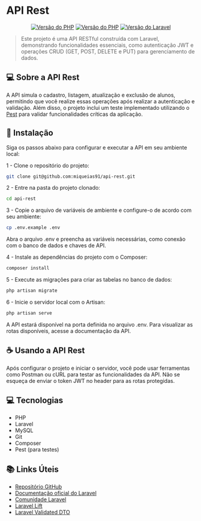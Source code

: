 # API Rest

<p align="center">
  <a href="http://localhost:8000/api/documentation"><img src="https://img.shields.io/badge/Documentação-304562?style=for-the-badge&logoColor=white&logo=GitBook" alt="Versão do PHP"></a>
  <a href="https://www.php.net/releases/8.3/pt_BR.php"><img src="https://img.shields.io/badge/php-8.3-df9049?style=for-the-badge" alt="Versão do PHP"></a>
  <a href="https://laravel.com/docs/11.x/releases"><img src="https://img.shields.io/badge/laravel-11-df9049?style=for-the-badge" alt="Versão do Laravel"></a>
</p>

> Este projeto é uma API RESTful construída com Laravel, demonstrando funcionalidades essenciais, como autenticação JWT e operações CRUD (GET, POST, DELETE e PUT) para gerenciamento de dados.

## 💻 Sobre a API Rest
A API simula o cadastro, listagem, atualização e exclusão de alunos, permitindo que você realize essas operações após realizar a autenticação e validação.
Além disso, o projeto inclui um teste implementado utilizando o [Pest](https://pestphp.com/) para validar funcionalidades críticas da aplicação.

## 🚀 Instalação

Siga os passos abaixo para configurar e executar a API em seu ambiente local:

1 - Clone o repositório do projeto:

```bash
git clone git@github.com:miqueias91/api-rest.git
```

2 - Entre na pasta do projeto clonado:

```bash
cd api-rest
```

3 - Copie o arquivo de variáveis de ambiente e configure-o de acordo com seu ambiente:

```bash
cp .env.example .env
```
Abra o arquivo .env e preencha as variáveis necessárias, como conexão com o banco de dados e chaves de API.

4 - Instale as dependências do projeto com o Composer:

```bash
composer install
```

5 - Execute as migrações para criar as tabelas no banco de dados:

```bash
php artisan migrate
```

6 - Inicie o servidor local com o Artisan:

```bash
php artisan serve
```
A API estará disponível na porta definida no arquivo .env. Para visualizar as rotas disponíveis, acesse a documentação da API.

## ☕ Usando a API Rest

Após configurar o projeto e iniciar o servidor, você pode usar ferramentas como Postman ou cURL para testar as funcionalidades da API. Não se esqueça de enviar o token JWT no header para as rotas protegidas.

## 💻 Tecnologias

- PHP
- Laravel
- MySQL
- Git
- Composer
- Pest (para testes)

## 📚 Links Úteis

- [Repositório GitHub](https://bitbucket.org/universa/api-portal/src/master)
- [Documentação oficial do Laravel](https://laravel.com/docs/11.x/readme)
- [Comunidade Laravel](https://laracasts.com/discuss)
- [Laravel Lift](https://wendell-adriel.gitbook.io/laravel-lift)
- [Laravel Validated DTO](https://wendell-adriel.gitbook.io/laravel-validated-dto)